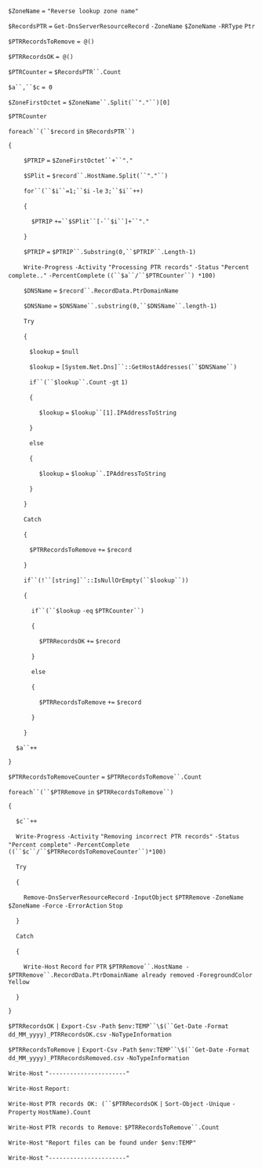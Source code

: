 `$ZoneName` `=` `"Reverse lookup zone name"`

`$RecordsPTR` `=` `Get-DnsServerResourceRecord` `-ZoneName` `$ZoneName` `-RRType` `Ptr`

`$PTRRecordsToRemove` `= @()`

`$PTRRecordsOK` `= @()`

`$PTRCounter` `=` `$RecordsPTR``.Count`

`$a``,``$c` `= 0`

`$ZoneFirstOctet` `=` `$ZoneName``.Split(``"."``)[0]`

`$PTRCounter`

`foreach``(``$record` `in` `$RecordsPTR``)`

`{`

        `$PTRIP` `=` `$ZoneFirstOctet``+``"."`

        `$SPlit` `=` `$record``.HostName.Split(``"."``)`

        `for``(``$i``=1;``$i` `-le` `3;``$i``++)`

        `{`

            `$PTRIP` `+=``$SPlit``[-``$i``]+``"."`

        `}`

        `$PTRIP` `=` `$PTRIP``.Substring(0,``$PTRIP``.Length-1)`

        `Write-Progress` `-Activity` `"Processing PTR records"` `-Status` `"Percent complete.."` `-PercentComplete` `((``$a``/``$PTRCounter``) *100)`

        `$DNSName` `=` `$record``.RecordData.PtrDomainName`

        `$DNSName` `=` `$DNSName``.substring(0,``$DNSName``.length-1)`

        `Try`

        `{`

           `$lookup` `=` `$null`

           `$lookup` `=` `[System.Net.Dns]``::GetHostAddresses(``$DNSName``)`

           `if``(``$lookup``.Count` `-gt` `1)`

           `{`

                `$lookup` `=` `$lookup``[1].IPAddressToString`

           `}`

           `else`

           `{`

                `$lookup` `=` `$lookup``.IPAddressToString`

           `}`

        `}`

        `Catch`

        `{`

           `$PTRRecordsToRemove` `+=` `$record`

        `}`

        `if``(!``[string]``::IsNullOrEmpty(``$lookup``))`

        `{`

            `if``(``$lookup` `-eq` `$PTRCounter``)`

            `{`

                `$PTRRecordsOK` `+=` `$record`

            `}`

            `else`

            `{`

                `$PTRRecordsToRemove` `+=` `$record`

            `}`

        `}`

    `$a``++`

`}`

`$PTRRecordsToRemoveCounter` `=` `$PTRRecordsToRemove``.Count`

`foreach``(``$PTRRemove` `in` `$PTRRecordsToRemove``)`

`{`

    `$c``++`

    `Write-Progress` `-Activity` `"Removing incorrect PTR records"` `-Status` `"Percent complete"` `-PercentComplete` `((``$c``/``$PTRRecordsToRemoveCounter``)*100)`

    `Try`

    `{`

        `Remove-DnsServerResourceRecord` `-InputObject` `$PTRRemove` `-ZoneName` `$ZoneName` `-Force` `-ErrorAction` `Stop`

    `}`

    `Catch`

    `{`

        `Write-Host` `Record` `for` `PTR` `$PTRRemove``.HostName -` `$PTRRemove``.RecordData.PtrDomainName already removed` `-ForegroundColor` `Yellow`

    `}`

`}`

`$PTRRecordsOK` `|` `Export-Csv` `-Path` `$env:TEMP``\$(``Get-Date` `-Format` `dd_MM_yyyy)_PTRRecordsOK.csv` `-NoTypeInformation`

`$PTRRecordsToRemove` `|` `Export-Csv` `-Path` `$env:TEMP``\$(``Get-Date` `-Format` `dd_MM_yyyy)_PTRRecordsRemoved.csv` `-NoTypeInformation`

`Write-Host` `"----------------------"`

`Write-Host` `Report:`

`Write-Host` `PTR records OK: (``$PTRRecordsOK` `|` `Sort-Object` `-Unique` `-Property` `HostName).Count`

`Write-Host` `PTR records to Remove:` `$PTRRecordsToRemove``.Count`

`Write-Host` `"Report files can be found under $env:TEMP"`

`Write-Host` `"----------------------"`